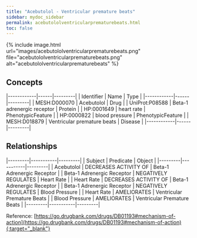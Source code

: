 ```yaml
---
title: "Acebutolol - Ventricular premature beats"
sidebar: mydoc_sidebar
permalink: acebutololventricularprematurebeats.html
toc: false 
---
```


{% include image.html url="images/acebutololventricularprematurebeats.png" file="acebutololventricularprematurebeats.png" alt="acebutololventricularprematurebeats" %}

## Concepts

|------------|------|---------|
| Identifier | Name | Type    |
|------------|------|---------|
| MESH:D000070 | Acebutolol | Drug |
| UniProt:P08588 | Beta-1 adrenergic receptor | Protein |
| HP:0001649 | heart rate | PhenotypicFeature |
| HP:0000822 | blood pressure | PhenotypicFeature |
| MESH:D018879 | Ventricular premature beats | Disease |
|------------|------|---------|

## Relationships

|---------|-----------|---------|
| Subject | Predicate | Object  |
|---------|-----------|---------|
| Acebutolol | DECREASES ACTIVITY OF | Beta-1 Adrenergic Receptor |
| Beta-1 Adrenergic Receptor | NEGATIVELY REGULATES | Heart Rate |
| Heart Rate | DECREASES ACTIVITY OF | Beta-1 Adrenergic Receptor |
| Beta-1 Adrenergic Receptor | NEGATIVELY REGULATES | Blood Pressure |
| Heart Rate | AMELIORATES | Ventricular Premature Beats |
| Blood Pressure | AMELIORATES | Ventricular Premature Beats |
|---------|-----------|---------|

Reference: [https://go.drugbank.com/drugs/DB01193#mechanism-of-action](https://go.drugbank.com/drugs/DB01193#mechanism-of-action){:target="_blank"}